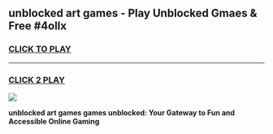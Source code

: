 
## unblocked art games - Play Unblocked Gmaes & Free #4ollx
<h3>
<a href="https://news.freeplayer.one?title=unblocked_art_games&ref=03M">CLICK TO PLAY</a></h3>
<hr>

<h3>
<a href="https://news.freeplayer.one?title=unblocked_art_games&ref=03M">CLICK 2 PLAY</a>
  
</h3>

<a href="https://news.freeplayer.one?title=unblocked_art_games&ref=03M"><img src="https://clearcache.store/games.png"></a>


**unblocked art games games unblocked: Your Gateway to Fun and Accessible Online Gaming**
